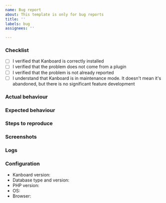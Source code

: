 ```yaml
---
name: Bug report
about: This template is only for bug reports
title: ''
labels: bug
assignees: ''

---
```


### Checklist

- [ ] I verified that Kanboard is correctly installed
- [ ] I verified that the problem does not come from a plugin
- [ ] I verified that the problem is not already reported
- [ ] I understand that Kanboard is in maintenance mode. It doesn't mean it's abandoned, but there is no significant feature development

<!-- Please, read the documentation: https://docs.kanboard.org/ -->

### Actual behaviour

<!-- A clear and concise description of what the bug is. -->

### Expected behaviour

<!-- A clear and concise description of what you expected to happen. -->

### Steps to reproduce


### Screenshots

<!-- If applicable, add screenshots to help explain your problem. -->

### Logs


### Configuration

- Kanboard version: <!-- provide exact version (not master or main) -->
- Database type and version:
- PHP version:
- OS:
- Browser:
